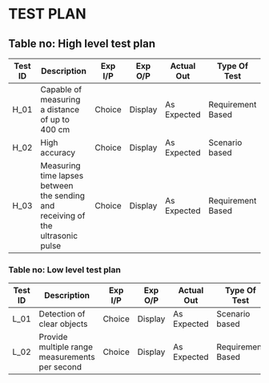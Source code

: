 # TEST PLAN
## Table no: High level test plan
| Test ID |           Description       |      Exp I/P    |    Exp O/P   |   Actual Out  |   Type Of Test |
| --------| --------------------------- | --------------- | ------------ | ------------- | -------------- |
|  H_01   | Capable of measuring a distance of up to 400 cm | Choice  |  Display    |   As Expected | Requirement Based |
|  H_02   |      High accuracy     |  Choice  |    Display   |   As Expected | Scenario based |
|  H_03   | Measuring time lapses between the sending and receiving of the ultrasonic pulse | Choice | Display   |   As Expected | Requirement Based |

### Table no: Low level test plan
| Test ID |           Description       |      Exp I/P    |    Exp O/P   |   Actual Out  |   Type Of Test |
| --------| --------------------------- | --------------- | ------------ | ------------- | -------------- |
|  L_01   | Detection of clear objects | Choice | Display  | As Expected   | Scenario based |
|  L_02   | Provide multiple range measurements per second | Choice | Display   | As Expected  | Requirement Based |
